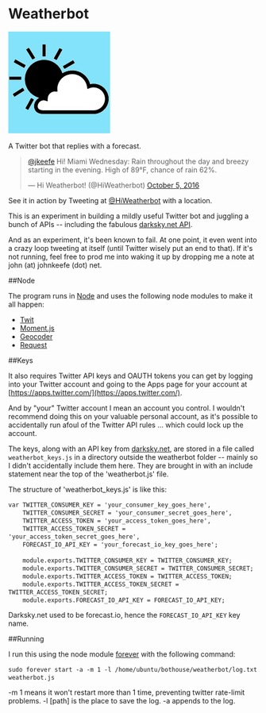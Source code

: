 # Weatherbot

![HiWeatherbot](images/hiweatherbot.png)

A Twitter bot that replies with a forecast.

<blockquote class="twitter-tweet" data-conversation="none" data-lang="en"><p lang="en" dir="ltr"><a href="https://twitter.com/jkeefe">@jkeefe</a> Hi! Miami Wednesday: Rain throughout the day and breezy starting in the evening. High of 89°F, chance of rain 62%.</p>&mdash; Hi Weatherbot! (@HiWeatherbot) <a href="https://twitter.com/HiWeatherbot/status/783471432395358209">October 5, 2016</a></blockquote>
<script async src="//platform.twitter.com/widgets.js" charset="utf-8"></script>

See it in action by Tweeting at [@HiWeatherbot](http://twitter.com/HiWeatherbot) with a location.

This is an experiment in building a mildly useful Twitter bot and juggling a bunch of APIs -- including the fabulous [darksky.net API](https://darksky.net/dev/).

And as an experiment, it's been known to fail. At one point, it even went into a crazy loop tweeting at itself (until Twitter wisely put an end to that). If it's not running, feel free to prod me into waking it up by dropping me a note at john (at) johnkeefe (dot) net.

##Node

The program runs in [Node](http://nodejs.org/) and uses the following node modules to make it all happen:

- [Twit](https://github.com/ttezel/twit)
- [Moment.js](http://momentjs.com/)
- [Geocoder](https://www.npmjs.com/package/node-geocoder)
- [Request](https://www.npmjs.com/package/request)

##Keys

It also requires Twitter API keys and OAUTH tokens you can get by logging into your Twitter account and going to the Apps page for your account at [https://apps.twitter.com/](https://apps.twitter.com/).

And by "your" Twitter account I mean an account you control. I wouldn't recommend doing this on your valuable personal account, as it's possible to accidentally run afoul of the Twitter API rules ... which could lock up the account.

The keys, along with an API key from [darksky.net](https://darksky.net/dev/), are stored in a file called `weatherbot_keys.js` in a directory outside the weatherbot folder -- mainly so I didn't accidentally include them here. They are brought in with an include statement near the top of the 'weatherbot.js' file. 

The structure of 'weatherbot_keys.js' is like this:

	var TWITTER_CONSUMER_KEY = 'your_consumer_key_goes_here',
		TWITTER_CONSUMER_SECRET = 'your_consumer_secret_goes_here',
		TWITTER_ACCESS_TOKEN = 'your_access_token_goes_here',
		TWITTER_ACCESS_TOKEN_SECRET = 'your_access_token_secret_goes_here',
		FORECAST_IO_API_KEY = 'your_forecast_io_key_goes_here';
	
		module.exports.TWITTER_CONSUMER_KEY = TWITTER_CONSUMER_KEY;
		module.exports.TWITTER_CONSUMER_SECRET = TWITTER_CONSUMER_SECRET;
		module.exports.TWITTER_ACCESS_TOKEN = TWITTER_ACCESS_TOKEN;
		module.exports.TWITTER_ACCESS_TOKEN_SECRET = TWITTER_ACCESS_TOKEN_SECRET;
		module.exports.FORECAST_IO_API_KEY = FORECAST_IO_API_KEY;

Darksky.net used to be forecast.io, hence the `FORECAST_IO_API_KEY` key name.

##Running

I run this using the node module [forever](https://www.npmjs.com/package/forever) with the following command: 

	sudo forever start -a -m 1 -l /home/ubuntu/bothouse/weatherbot/log.txt weatherbot.js
	
-m 1 means it won't restart more than 1 time, preventing twitter rate-limit problems. 
-l [path] is the place to save the log.
-a appends to the log.






